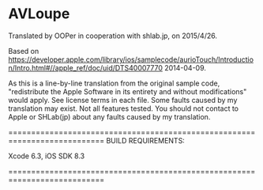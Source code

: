 # AVLoupe

Translated by OOPer in cooperation with shlab.jp, on 2015/4/26.

Based on
<https://developer.apple.com/library/ios/samplecode/aurioTouch/Introduction/Intro.html#//apple_ref/doc/uid/DTS40007770>
2014-04-09.

As this is a line-by-line translation from the original sample code, "redistribute the Apple Software in its entirety and without modifications" would apply. See license terms in each file.
Some faults caused by my translation may exist. Not all features tested.
You should not contact to Apple or SHLab(jp) about any faults caused by my translation.

===========================================================================
BUILD REQUIREMENTS:

Xcode 6.3, iOS SDK 8.3

===========================================================================
